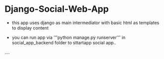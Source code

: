 # Django-Social-Web-App

- this app uses django as main intermediator with basic html as templates to display content

- you can run app via '''python manage.py runserver''' in social_app_backend folder to sttartapp social app..

....
